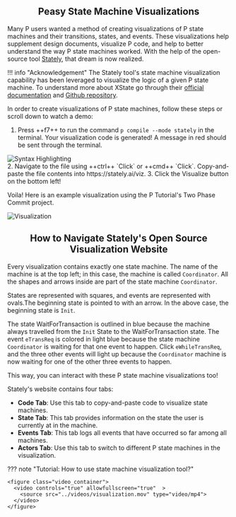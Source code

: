 <style>
  .md-typeset h1,
  .md-content__button {
    display: none;
  }
  
</style>

<div align="center">
  <h2>Peasy State Machine Visualizations</h2>
</div>

Many P users wanted a method of creating visualizations of P state machines and their transitions, states, and events. These visualizations help supplement design documents, visualize P code, and help to better understand the way P state machines worked. With the help of the open-source tool [Stately](https://stately.ai/viz), that dream is now realized.

!!! info "Acknowledgement"
	The Stately tool's state machine visualization capability has been leveraged to visualize the logic of a given P state machine. To understand more about XState  go through their [official documentation](https://stately.ai/docs/xstate) and [Github repository](https://github.com/statelyai/xstate).

In order to create visualizations of P state machines, follow these steps or scroll down to watch a demo:

1. Press ++f7++ to run the command `p compile --mode stately` in the terminal. Your visualization code is generated! A message in red should be sent through the terminal.
<div class="screenshots" markdown="1">
   <img alt="Syntax Highlighting" src="../images/code_generation_text.png" >
</div>
2. Navigate to the file using ++ctrl++ `Click` or ++cmd++ `Click`. Copy-and-paste the file contents into https://stately.ai/viz.
3. Click the Visualize button on the bottom left!

Voila! Here is an example visualization using the P Tutorial's Two Phase Commit project.
<div class="screenshots" markdown="1">
  <img alt="Visualization" src="../images/visualization.png" >
</div>

<div align="center">
  <h2>How to Navigate Stately's Open Source Visualization Website</h2>
</div>

Every visualization contains exactly one state machine. The name of the machine is at the top left; in this case, the machine is called `Coordinator`. All the shapes and arrows inside are part of the state machine `Coordinator`.

States are represented with squares, and events are represented with ovals.The beginning state is pointed to with an arrow. In the above case, the beginning state is `Init`.

The state WaitForTransaction is outlined in blue because the machine always travelled from the `Init` State to the WaitForTransaction state. The event `eTransReq` is colored in light blue because the state machine `Coordinator` is waiting for that one event to happen. Click `eWhileTransReq`, and the three other events will light up because the `Coordinator` machine is now waiting for one of the other three events to happen.

This way, you can interact with these P state machine visualizations too!

Stately's website contains four tabs:

- **Code Tab**: Use this tab to copy-and-paste code to visualize state machines.
- **State Tab**: This tab provides information on the state the user is currently at in the machine.
- **Events Tab**: This tab logs all events that have occurred so far among all machines.
- **Actors Tab**: Use this tab to switch to different P state machines in the visualization.

??? note "Tutorial: How to use state machine visualization tool?"

    <figure class="video_container">
      <video controls="true" allowfullscreen="true"  >
        <source src="../videos/visualization.mov" type="video/mp4">
      </video>
    </figure>